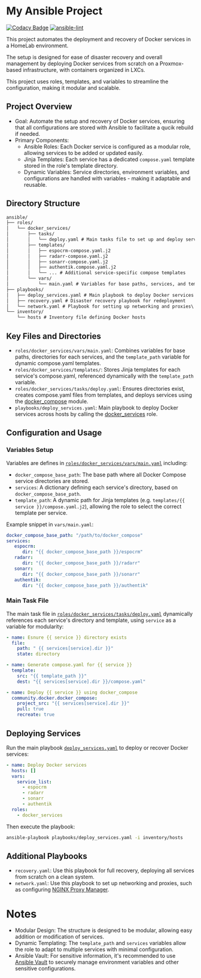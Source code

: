 # My Ansible Project

[![Codacy Badge](https://api.codacy.com/project/badge/Grade/2ec0b176e7a9414088c9031d3a3eda87)](https://app.codacy.com/gh/Masked-Kunsiquat/ansible-prime?utm_source=github.com&utm_medium=referral&utm_content=Masked-Kunsiquat/ansible-prime&utm_campaign=Badge_Grade)
[![ansible-lint](https://github.com/Masked-Kunsiquat/ansible-prime/actions/workflows/ansible-lint.yaml/badge.svg?branch=main)](https://github.com/Masked-Kunsiquat/ansible-prime/actions/workflows/ansible-lint.yaml)

This project automates the deployment and recovery of Docker services in a HomeLab environment.

The setup is designed for ease of disaster recovery and overall management by deploying Docker services from scratch on a Proxmox-based infrastructure, with containers organized in LXCs. 

This project uses roles, templates, and variables to streamline the configuration, making it modular and scalable.

## Project Overview
- Goal: Automate the setup and recovery of Docker services, ensuring that all configurations are stored with Ansible to facilitate a qucik rebuild if needed.
- Primary Components:
   - Ansible Roles: Each Docker service is configured as a modular role, allowing services to be added or updated easily.
   - Jinja Templates: Each service has a dedicated `compose.yaml` template stored in the role's template directory.
   - Dynamic Variables: Service directories, environment variables, and configurations are handled with variables - making it adaptable and reusable.

## Directory Structure
```txt
ansible/
├── roles/
│   └── docker_services/
│       ├── tasks/
│       │   └── deploy.yaml # Main tasks file to set up and deploy services
│       ├── templates/
│       │   ├── espocrm-compose.yaml.j2
│       │   ├── radarr-compose.yaml.j2
│       │   ├── sonarr-compose.yaml.j2
│       │   ├── authentik.compose.yaml.j2
│       │   └── ... # Additional service-specific compose templates
│       └── vars/
│           └── main.yaml # Variables for base paths, services, and template path
├── playbooks/
│   ├── deploy_services.yaml # Main playbook to deploy Docker services
│   ├── recovery.yaml # Disaster recovery playbook for redeployment
│   └── network.yaml # Playbook for setting up networking and proxies\
└── inventory/
    └── hosts # Inventory file defining Docker hosts
```

## Key Files and Directories
- `roles/docker_services/vars/main.yaml`: Combines variables for base paths, directories for each services, and the `template_path` variable for dynamic compose.yaml templates.
- `roles/docker_services/templates/`: Stores Jinja templates for each service's compose.yaml, referenced dynamically with the `template_path` variable.
- `roles/docker_services/tasks/deploy.yaml`: Ensures directories exist, creates compose.yaml files from templates, and deploys services using the [docker_compose](https://docs.ansible.com/ansible/latest/collections/community/docker/docker_compose_v2_module.html#ansible-collections-community-docker-docker-compose-v2-module) module.
- `playbooks/deploy_services.yaml`: Main playbook to deploy Docker services across hosts by calling the [docker_services](roles/docker_services/) role.

## Configuration and Usage
### Variables Setup
Variables are defines in [`roles/docker_services/vars/main.yaml`](roles/docker_services/vars/main.yaml) including:
   - `docker_compose_base_path`: The base path where all Docker Compose service directories are stored.
   - `services`: A dictionary defining each service's directory, based on `docker_compose_base_path`.
   - `template_path`: A dynamic path for Jinja templates (e.g. `templates/{{ service }}/compose.yaml.j2`), allowing the role to select the correct template per service.

   Example snippet in `vars/main.yaml`:
   ```yaml
   docker_compose_base_path: "/path/to/docker_compose"
   services:
      espocrm:
         dir: "{{ docker_compose_base_path }}/espocrm"
      radarr:
         dir: "{{ docker_compose_base_path }}/radarr"
      sonarr:
         dir: "{{ docker_compose_base_path }}/sonarr"
      authentik:
         dir: "{{ docker_compose_base_path }}/authentik"
   ```

### Main Task File
The main task file in [`roles/docker_services/tasks/deploy.yaml`](roles/docker_services/tasks/deploy.yaml) dynamically references each service's directory and template, using `service` as a variable for modularity:

```yaml
- name: Esnure {{ service }} directory exists
  file:
    path: " {{ services[service].dir }}"
    state: directory

- name: Generate compose.yaml for {{ service }}
  template:
    src: "{{ template_path }}"
    dest: "{{ services[service].dir }}/compose.yaml"

- name: Deploy {{ service }} using docker_compose
  community.docker.docker_compose:
    project_src: "{{ services[service].dir }}"
    pull: true
    recreate: true
```
## Deploying Services
Run the main playbook [`deploy_services.yaml`](roles/docker_services/playbooks/deploy_services.yaml) to deploy or recover Docker services:
```yaml
- name: Deploy Docker services
  hosts: []
  vars:
    service_list:
      - espocrm
      - radarr
      - sonarr
      - authentik
  roles:
    - docker_services
```
Then execute the playbook:
```bash
ansible-playbook playbooks/deploy_services.yaml -i inventory/hosts
```
## Additional Playbooks
- `recovery.yaml`: Use this playbook for full recovery, deploying all services from scratch on a clean system.
- `network.yaml`: Use this playbook to set up networking and proxies, such as configuring [NGINX Proxy Manager](https://nginxproxymanager.com/).

# Notes
- Modular Design: The structure is designed to be modular, allowing easy addition or modification of services.
- Dynamic Templating: The `template_path` and `services` variables allow the role to adapt to multiple services with minimal configuration.
- Ansible Vault: For sensitive information, it's recommended to use [Ansible Vault](https://docs.ansible.com/ansible/latest/vault_guide/index.html) to securely manage environment variables and other sensitive configurations.

